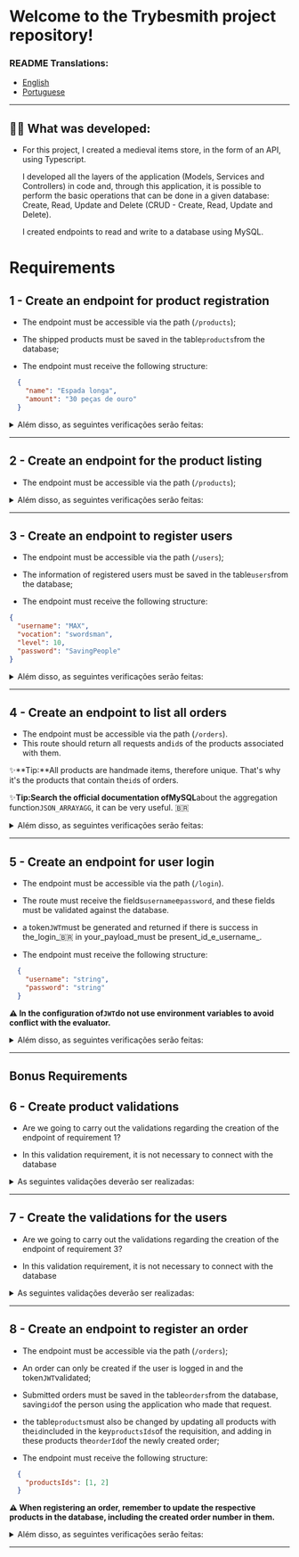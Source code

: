 # Welcome to the Trybesmith project repository!

### README Translations:

-   [English](/README.en.md)
-   [Portuguese](/README.md)

* * *

## 👨‍💻 What was developed:

-   For this project, I created a medieval items store, in the form of an API, using Typescript.

    I developed all the layers of the application (Models, Services and Controllers) in code and, through this application, it is possible to perform the basic operations that can be done in a given database:
    Create, Read, Update and Delete (CRUD - Create, Read, Update and Delete).

    I created endpoints to read and write to a database using MySQL.

# Requirements

## 1 - Create an endpoint for product registration

-   The endpoint must be accessible via the path (`/products`);

-   The shipped products must be saved in the table`products`from the database;

-   The endpoint must receive the following structure:

```json
  {
    "name": "Espada longa",
    "amount": "30 peças de ouro"
  }
```

<details close>
  <summary>Além disso, as seguintes verificações serão feitas:</summary>

  <br>

> 👉 In case the data is sent correctly
>
> -   **[It will be validated that it is possible to successfully register a product]**
>     -   The result returned to successfully register the product should be as shown below, with a_status http_`201`:
>     ```json
>       {
>         "id": 6,
>         "name": "Espada longa",
>         "amount": "30 peças de ouro",
>       }
>     ```

</details>

* * *

## 2 - Create an endpoint for the product listing

-   The endpoint must be accessible via the path (`/products`);

<details close>
  <summary>Além disso, as seguintes verificações serão feitas:</summary>

  <br>

> 👉 In case the data is sent correctly
>
> -   **[It will be validated that it is possible to successfully list all products]**
>         - O resultado retornado para listar produtos com sucesso deverá ser conforme exibido abaixo, com um _status http_ `200`:
>         ```json
>         [
>           {
>             "id": 1,
>             "name": "Poção de cura",
>             "amount": "20 gold",
>             "orderId": null
>           },
>           {
>             "id": 2,
>             "name": "Escudo do Herói",
>             "amount": "100 diamond",
>             "orderId": 1
>           }
>         ]
>         ```
>     </details>

* * *

## 3 - Create an endpoint to register users

-   The endpoint must be accessible via the path (`/users`);

-   The information of registered users must be saved in the table`users`from the database;

-   The endpoint must receive the following structure:

```json
{ 
  "username": "MAX",
  "vocation": "swordsman",
  "level": 10,
  "password": "SavingPeople"
}
```

<details close>
  <summary>Além disso, as seguintes verificações serão feitas:</summary>

  <br>

> 👉 In case the data is sent correctly
>
> -   **[It will be validated that it is possible to register the user successfully]**
>     -   If the user is successfully registered, the result should be as shown below, with a_status http_`201`and returning a_token_:
>     ```json
>     {
>       "token": "eyJhbGciOiJIUzI1NiIsInR5cCI6IkpXVCJ9.eyJzdWIiOiIxMjM0NTY3ODkwIiwibmFtZSI6IkpvaG4gRG9lIiwiaWF0IjoxNTE2MjM5MDIyfQ.SflKxwRJSMeKKF2QT4fwpMeJf36POk6yJV_adQssw5c"
>     }
>     ```

</details>

* * *

## 4 - Create an endpoint to list all orders

-   The endpoint must be accessible via the path (`/orders`).
-   This route should return all requests and`id`s of the products associated with them.

✨**Tip:**All products are handmade items, therefore unique. That's why it's the products that contain the`id`s of orders.

✨**Tip:**Search the official documentation of**MySQL**about the aggregation function`JSON_ARRAYAGG`, it can be very useful. 🇧🇷

<details close>
  <summary>Além disso, as seguintes verificações serão feitas:</summary>

  <br>

> 👉 For orders

-   **[It will be validated that it is possible to list all orders successfully]**
        - Quando houver mais de um pedido, o resultado retornado para listar pedidos com sucesso deverá ser conforme exibido abaixo, com um _status http_ `200`:
        ```json
          [
            {
              "id": 1,
              "userId": 2,
              "productsIds": [1, 2]
            },
            {
              "id": 2,
              "userId": 1,
              "productsIds": [3, 4]
            }
          ]
        ```
    </details>

* * *

## 5 - Create an endpoint for user login

-   The endpoint must be accessible via the path (`/login`).

-   The route must receive the fields`username`e`password`, and these fields must be validated against the database.

-   a token`JWT`must be generated and returned if there is success in the_login_🇧🇷 in your_payload_must be present_id_e_username_.

-   The endpoint must receive the following structure:

```json
  {
    "username": "string",
    "password": "string"
  }
```

**⚠️ In the configuration of`JWT`do not use environment variables to avoid conflict with the evaluator.**

<details close>
 <summary>Além disso, as seguintes verificações serão feitas:</summary>

  <br>

> 👉 In case there are problems no login
>
> -   **[It will be validated that the "username" field is sent]**
>     -   In o_login_does not have the "username" field, the returned result must be a_status http_`400`e
>     ```json
>       { "message": "\"username\" is required" }
>     ```

-   **[It will be validated that the field "password" is sent]**
    -   In o_login_does not have the "password" field, the returned result must be a_status http_`400`
    ```json
      { "message": "\"password\" is required" }
    ```

-   **[It will validate that it is not possible to login with an invalid username]**
    -   In o_login_has an invalid username, the result returned should be one_status http_`401`e
    ```json
      { "message": "Username or password invalid" }
    ```

-   **[It will validate that it is not possible to login with an invalid password]**

    -   If the login has an invalid password, the result returned should be a_status http_`401`e
        ```json
          { "message": "Username or password invalid" }
        ```

    <br>

    > 👉 In case the data is sent correctly

-   **[It will validate that it is possible to login successfully]**
        - Se o login foi feito com sucesso, o resultado deverá ser um _status http_ `200` e deverá retornar um _token_:
        ```json
        {
          "token": "eyJhbGciOiJIUzI1NiIsInR5cCI6IkpXVCJ9.eyJzdWIiOiIxMjM0NTY3ODkwIiwibmFtZSI6IkpvaG4gRG9lIiwiaWF0IjoxNTE2MjM5MDIyfQ.SflKxwRJSMeKKF2QT4fwpMeJf36POk6yJV_adQssw5c"
        }
        ```
    </details>

* * *

## Bonus Requirements

## 6 - Create product validations

-   Are we going to carry out the validations regarding the creation of the endpoint of requirement 1?

-   In this validation requirement, it is not necessary to connect with the database

<details close>

  <summary>As seguintes validações deverão ser realizadas:</summary>

  <br>

> 👉 For name
>
> -   **[It will be validated that the field "name" is mandatory]**
>     -   If the "name" field is not informed, the returned result must be a_status http_`400`e
>     ```json
>       { "message": "\"name\" is required" }
>     ```

-   **[It will be validated that the field "name" has the string type]**
    -   If the field "name" is not of type`string`, the result returned should be a_status http_`422`e
    ```json
      { "message": "\"name\" must be a string" }
    ```

-   **[It will be validated that the field "name" is a string with more than 2 characters]**

    -   If the "name" field is not a string of more than 2 characters, the returned result must be a_status http_`422`e
        ```json
          { "message": "\"name\" length must be at least 3 characters long" }
        ```

    <br>

    > 👉 Para amount

-   **[It will be validated that the field "amount" is mandatory]**
    -   If the "amount" field is not informed, the returned result must be a_status http_`400`e
    ```json
      { "message": "\"amount\" is required" }
    ```

-   **[It will be validated that the field "amount" has the string type]**
    -   If the "amount" field is not of type`string`, the result returned should be a_status http_`422`e
    ```json
      { "message": "\"amount\" must be a string" }
    ```

-   **[It will be validated that the "amount" field is a string with more than 2 characters]**

    -   If the "amount" field is not a string longer than 2 characters, the returned result must be a_status http_`422`e
        ```json
          { "message": "\"amount\" length must be at least 3 characters long" }
        ```

    <br>

</details>

* * *

## 7 - Create the validations for the users

-   Are we going to carry out the validations regarding the creation of the endpoint of requirement 3?

-   In this validation requirement, it is not necessary to connect with the database

<details close>
  <summary>As seguintes validações deverão ser realizadas:</summary>

  <br>

> 👉 Para username
>
> -   **[It will be validated that the field "username" is mandatory]**
>     -   If the request does not have the "username" field, the returned result must be a_status http_`400`e
>     ```json
>       { "message": "\"username\" is required" }
>     ```

-   **[It will be validated that the "username" field has the string type]**
    -   If the "username" field is not of type`string`, the result returned should be a_status http_`422`e
    ```json
      { "message": "\"username\" must be a string" }
    ```

-   **[It will be validated that the "username" field is a string with more than 2 characters]**

    -   If the "username" field is not of type`string`with more than 2 characters, the result returned must be a_status http_`422`e
        ```json
          { "message": "\"username\" length must be at least 3 characters long" }
        ```

    <br>

    > 👉 Para vocation

-   **[It will be validated that the field "vocation" is mandatory]**
    -   If the request does not have the "vocation" field, the returned result must be a_status http_`400`e
    ```json
      { "message": "\"vocation\" is required" }
    ```

-   **[It will be validated that the field "vocation" has the string type]**
    -   If the "vocation" field is not of type`string`, the result returned should be a_status http_`422`e
    ```json
      { "message": "\"vocation\" must be a string" }
    ```

-   **[It will be validated that the "vocation" field is a string with more than 2 characters]**

    -   If the "vocation" field is not of type`string`with more than 2 characters, the result returned must be a_status http_`422`e
        ```json
          { "message": "\"vocation\" length must be at least 3 characters long" }
        ```

    <br>

    > 👉 For level

-   **[It will be validated that the field "level" is mandatory]**
    -   If the user person does not have the "level" field, the returned result must be a_status http_`400`e
    ```json
      { "message": "\"level\" is required" }
    ```

-   **[It will be validated that the field "level" has type number]**
    -   If the "level" field is not of type`number`, the result returned should be a_status http_`422`e
    ```json
      { "message": "\"level\" must be a number" }
    ```

-   **[It will be validated that the "level" field must be a number greater than 0]**

    -   If the "level" field is not of type`number`greater than 0, the result returned must be a_status http_`422`e
        ```json
          { "message": "\"level\" must be greater than or equal to 1" }
        ```

    <br>

    > 👉 Para password

-   **[It will be validated that the field "password" is mandatory]**
    -   If the request does not have the "password" field, the returned result must be a_status http_`400`e
    ```json
      { "message": "\"password\" is required" }
    ```

-   **[It will be validated that the "password" field has the string type]**
    -   If the "password" field is not of type`string`, the result returned should be a_status http_`422`e
    ```json
      { "message": "\"password\" must be a string" }
    ```

-   **[It will be validated that the "password" field is a string with 8 or more characters]**

    -   If the "password" field is not of type`string`with more than 8 characters, the result returned must be a_status http_`422`e
        ```json
          { "message": "\"password\" length must be at least 8 characters long" }
        ```

    <br>

</details>

* * *

## 8 - Create an endpoint to register an order

-   The endpoint must be accessible via the path (`/orders`);

-   An order can only be created if the user is logged in and the token`JWT`validated;

-   Submitted orders must be saved in the table`orders`from the database, saving`id`of the person using the application who made that request.

-   the table`products`must also be changed by updating all products with the`id`included in the key`productsIds`of the requisition, and adding in these products the`orderId`of the newly created order;

-   The endpoint must receive the following structure:

```json
  {
    "productsIds": [1, 2]
  }
```

**⚠️ When registering an order, remember to update the respective products in the database, including the created order number in them.**

<details close>
  <summary>Além disso, as seguintes verificações serão feitas:</summary>

  <br>

> 👉 Para token
>
> -   **[It will be validated that it is not possible to register requests without a token]**
>     -   If the token is not informed, the returned result must be a_status http_`401`e
>     ```json
>       { "message": "Token not found" }
>     ```

-   **[It will be validated that it is not possible to register an order with an invalid token]**

    -   If the informed token is not valid, the returned result must be a_status http_`401`e
        ```json
          { "message": "Invalid token" }
        ```

    <br>

    > 👉 Para products

-   **[It will be validated that the field "productsIds" is mandatory]**
    -   If the request body does not have the "productsIds" field, the returned result must be a_status http_`400`e
    ```json
      { "message": "\"productsIds\" is required" }
    ```

-   **[It will be validated that it is not possible to create an order with the "productsIds" field not being an array]**
    -   If the value of the "productsIds" field is not an array, the returned result must be an_status http_`422`e
    ```json
      { "message": "\"productsIds\" must be an array" }
    ```

-   **[It will be validated that it is not possible to register an order if the "productsIds" field is an empty array]**

    -   If the "productsIds" field has an empty array, the returned result must be a_status http_`422`e
        ```json
          { "message": "\"productsIds\" must include only numbers" }
        ```

    <br>

    > 👉 In case the data is sent correctly

-   **[It will be validated that it is possible to successfully create an order with 1 item]**
    -   The result returned to successfully register an order should be as shown below, with a_status http_`201`:
    ```json
      {
        "userId": 1,
        "productsIds": [1],
      }
    ```

-   **[It will validate that it is possible to successfully create an order with multiple items]**
        - O resultado retornado para cadastrar um pedido com sucesso deverá ser conforme exibido abaixo, com um _status http_ `201`:
        ```json
          {
            "userId": 1,
            "productsIds": [1, 2]
          }
        ```
    </details>

* * *
